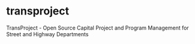 # transproject
TransProject - Open Source Capital Project and Program Management for Street and Highway Departments
